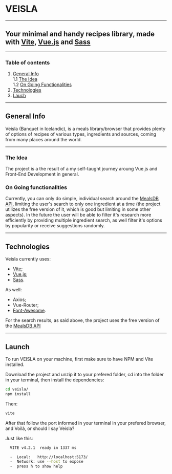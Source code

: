 # VEISLA

----------

## Your minimal and handy recipes library, made with [Vite](https://vitejs.dev), [Vue.js](https://vuejs.org) and [Sass](https://sass-lang.com)

----------

### Table of contents

1. [General Info](#general-info)  
    1.1 [The Idea](#the-idea)  
    1.2 [On Going Functionalities](#on-going-functionalities)  
2. [Technologies](#technologies)
3. [Lauch](#launch)

----------

## General Info

Veisla (Banquet in Icelandic), is a meals library/browser that provides plenty of options of recipes of various types, ingredients and sources, coming from many places around the world.

----------

### The Idea

The project is a the result of a my self-taught journey aroung Vue.js and Front-End Development in general.

### On Going functionalities

Currently, you can only do simple, individual search around the [MealsDB API](https://www.themealdb.com/api.php), limiting the user's search to only one ingredient at a time (the project utilizes the free version of it, which is good but limiting in some other aspects).
In the future the user will be able to filter it's research more efficiently by providing multiple ingredient search, as well filter it's options by popularity or receive suggestions randomly.

----------

## Technologies

Veisla currently uses:

- [Vite](https://vitejs.dev);
- [Vue.js](https://vuejs.org);
- [Sass](https://sass-lang.com).

As well:

- Axios;
- Vue-Router;
- [Font-Awesome](https://fontawesome.com/docs).

For the search results, as said above, the project uses the free version of the [MealsDB API](https://www.themealdb.com/api.php)

----------

## Launch

To run VEISLA on your machine, first make sure to have NPM and Vite installed.

Download the project and unzip it to your prefered folder, cd into the folder in your terminal, then install the dependencies:

```bash
cd veisla/
npm install
```

Then:

```bash
vite
```

After that follow the port informed in your terminal in your prefered browser, and Voilà, or should I say Veisla?

Just like this:

```bash
  VITE v4.2.1  ready in 1337 ms

  -  Local:   http://localhost:5173/
  -  Network: use --host to expose
  -  press h to show help
```
